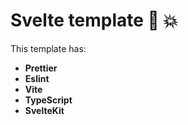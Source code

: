 # Svelte template 🧡 💥

This template has:
- **Prettier**
- **Eslint**
- **Vite**
- **TypeScript**
- **SvelteKit**
